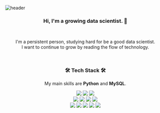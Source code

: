 ![header](https://capsule-render.vercel.app/api?type=waving&color=F4BBBB&height=300&section=header&text=JooHee%20Shin&fontSize=90&fontColor=FFFFFF)
<h3 align="center"> Hi, I'm a growing data scientist. 👋</h3><br>
<p align="center">I'm a persistent person, studying hard for be a good data scientist.<br>
I want to continue to grow by reading the flow of technology.</p>
<br>
<h3 align="center">🛠 Tech Stack 🛠</h3>
<p align="center">My main skills are <b>Python</b> and <b>MySQL</b>.<br></p>
<div align="center">
  <img src="https://img.shields.io/badge/python-3776AB?style=for-the-badge&logo=python&logoColor=white">
  <img src="https://img.shields.io/badge/java-007396?style=for-the-badge&logo=java&logoColor=white">
  <img src="https://img.shields.io/badge/C-A8B9CC?style=for-the-badge&logo=c%2B%2B&logoColor=black">
  <br>
  <img src="https://img.shields.io/badge/html5-E34F26?style=for-the-badge&logo=html5&logoColor=white"> 
  <img src="https://img.shields.io/badge/css-1572B6?style=for-the-badge&logo=css3&logoColor=white"> 
  <img src="https://img.shields.io/badge/javascript-F7DF1E?style=for-the-badge&logo=javascript&logoColor=black"> 
  <img src="https://img.shields.io/badge/jquery-0769AD?style=for-the-badge&logo=jquery&logoColor=white">
  <br>
  <img src="https://img.shields.io/badge/mysql-4479A1?style=for-the-badge&logo=mysql&logoColor=white"> 
  <img src="https://img.shields.io/badge/mariaDB-003545?style=for-the-badge&logo=mariaDB&logoColor=white">
  <img src="https://img.shields.io/badge/django-092E20?style=for-the-badge&logo=django&logoColor=white">
  <img src="https://img.shields.io/badge/github-181717?style=for-the-badge&logo=github&logoColor=white">
  <img src="https://img.shields.io/badge/git-F05032?style=for-the-badge&logo=git&logoColor=white">
<!-- ![rattadduhee's github stats](https://github-readme-stats.vercel.app/api?username=rattadduhee&show_icons=true)
[![rattadduhee's github stats](https://github-readme-stats.vercel.app/api/top-langs/?username=rattadduhee&show_icons=true&hide_border=true&title_color=004386&icon_color=004386&layout=compact)](https://github.com/rattadduhee) -->
<br></div>
<!--
**rattadduhee/rattadduhee** is a ✨ _special_ ✨ repository because its `README.md` (this file) appears on your GitHub profile.

Here are some ideas to get you started:

- 🔭 I’m currently working on ...
- 🌱 I’m currently learning ...
- 👯 I’m looking to collaborate on ...
- 🤔 I’m looking for help with ...
- 💬 Ask me about ...
- 📫 How to reach me: ...
- 😄 Pronouns: ...
- ⚡ Fun fact: ...
-->
